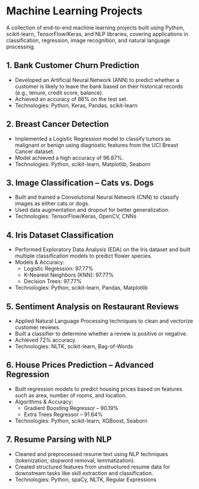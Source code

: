 # Machine Learning Projects

A collection of end-to-end machine learning projects built using Python, scikit-learn, TensorFlow/Keras, and NLP libraries, covering applications in classification, regression, image recognition, and natural language processing.


## 1. Bank Customer Churn Prediction

- Developed an Artificial Neural Network (ANN) to predict whether a customer is likely to leave the bank based on their historical records (e.g., tenure, credit score, balance).
- Achieved an accuracy of 86% on the test set.
- Technologies: Python, Keras, Pandas, scikit-learn


## 2. Breast Cancer Detection

- Implemented a Logistic Regression model to classify tumors as malignant or benign using diagnostic features from the UCI Breast Cancer dataset.
- Model achieved a high accuracy of 96.87%.
- Technologies: Python, scikit-learn, Matplotlib, Seaborn


## 3. Image Classification – Cats vs. Dogs

- Built and trained a Convolutional Neural Network (CNN) to classify images as either cats or dogs.
- Used data augmentation and dropout for better generalization.
- Technologies: TensorFlow/Keras, OpenCV, CNNs


## 4. Iris Dataset Classification

- Performed Exploratory Data Analysis (EDA) on the Iris dataset and built multiple classification models to predict flower species.
- Models & Accuracy:
  - Logistic Regression: 97.77%
  - K-Nearest Neighbors (KNN): 97.77%
  - Decision Trees: 97.77%
- Technologies: Python, scikit-learn, Pandas, Matplotlib


## 5. Sentiment Analysis on Restaurant Reviews

- Applied Natural Language Processing techniques to clean and vectorize customer reviews.
- Built a classifier to determine whether a review is positive or negative.
- Achieved 72% accuracy.
- Technologies: NLTK, scikit-learn, Bag-of-Words


## 6. House Prices Prediction – Advanced Regression

- Built regression models to predict housing prices based on features such as area, number of rooms, and location.
- Algorithms & Accuracy:
  - Gradient Boosting Regressor – 90.19%
  - Extra Trees Regressor – 91.64%
- Technologies: Python, scikit-learn, XGBoost, Seaborn


## 7. Resume Parsing with NLP

- Cleaned and preprocessed resume text using NLP techniques (tokenization, stopword removal, lemmatization).
- Created structured features from unstructured resume data for downstream tasks like skill extraction and classification.
- Technologies: Python, spaCy, NLTK, Regular Expressions
